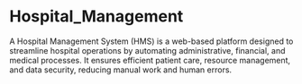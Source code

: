 # Hospital_Management
A Hospital Management System (HMS) is a web-based platform designed to streamline hospital operations by automating administrative, financial, and medical processes. It ensures efficient patient care, resource management, and data security, reducing manual work and human errors.
